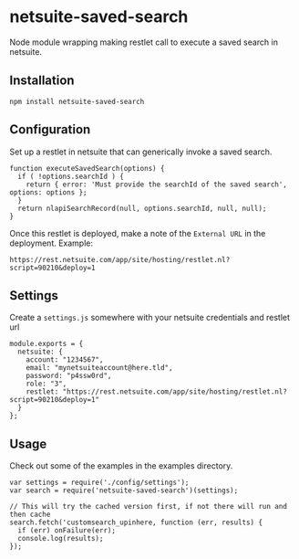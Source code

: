 netsuite-saved-search
=====================

Node module wrapping making restlet call to execute a saved search in netsuite.

## Installation
    npm install netsuite-saved-search
    
## Configuration
Set up a restlet in netsuite that can generically invoke a saved search.

    function executeSavedSearch(options) {
      if ( !options.searchId ) {
        return { error: 'Must provide the searchId of the saved search', options: options };
      }
      return nlapiSearchRecord(null, options.searchId, null, null);
    }

Once this restlet is deployed, make a note of the ```External URL``` in the deployment. Example:

    https://rest.netsuite.com/app/site/hosting/restlet.nl?script=90210&deploy=1
    
## Settings
Create a ```settings.js``` somewhere with your netsuite credentials and restlet url

    module.exports = {
      netsuite: {
        account: "1234567",
        email: "mynetsuiteaccount@here.tld",
        password: "p4ssw0rd",
        role: "3",
        restlet: "https://rest.netsuite.com/app/site/hosting/restlet.nl?script=90210&deploy=1"
      }
    };
    
## Usage
Check out some of the examples in the examples directory.

    var settings = require('./config/settings');
    var search = require('netsuite-saved-search')(settings);
    
    // This will try the cached version first, if not there will run and then cache
    search.fetch('customsearch_upinhere, function (err, results) {
      if (err) onFailure(err);
      console.log(results);
    });
    
